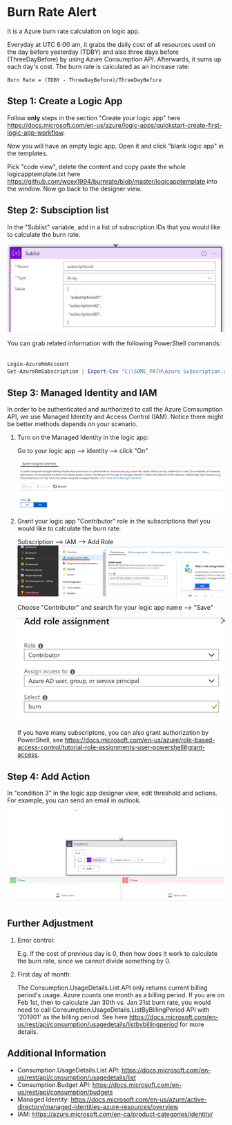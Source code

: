 # Burn Rate Alert
It is a Azure burn rate calculation on logic app.

Everyday at UTC 6:00 am, it grabs the daily cost of all resources used on the day before yesterday (TDBY) and also three days before (ThreeDayBefore) by using Azure Consumption API. Afterwards, it sums up each day's cost. The burn rate is calculated as an increase rate:

    Burn Rate = (TDBY - ThreeDayBefore)/ThreeDayBefore

## Step 1: Create a Logic App

Follow **only** steps in the section "Create your logic app" here <https://docs.microsoft.com/en-us/azure/logic-apps/quickstart-create-first-logic-app-workflow>.

Now you will have an empty logic app. Open it and click "blank logic app" in the templates.  

Pick "code view", delete the content and copy paste the whole logicapptemplate.txt here <https://github.com/wcex1994/burnrate/blob/master/logicapptemplate> into the window. Now go back to the designer view.

## Step 2: Subsciption list

In the "Sublist" variable, add in a list of subscription IDs that you would like to calculate the burn rate.

![alt text](https://github.com/wcex1994/burnrate/blob/master/pictures/subscriptionid.jpg "sub_id")

You can grab related information with the following PowerShell commands:

```POWERSHELL

Login-AzureRmAccount
Get-AzureRmSubscription | Export-Csv "C:\SOME_PATH\Azure Subscription.csv"
```

## Step 3: Managed Identity and IAM

In order to be authenticated and aurthorized to call the Azure Comsumption API, we use Managed Identity and Access Control (IAM). Notice there might be better methods depends on your scenario.

1. Turn on the Managed Identity in the logic app:

    Go to your logic app --> identity --> click "On"

    ![alt text](https://github.com/wcex1994/burnrate/blob/master/pictures/turn_on_mi.jpg "turn_on_MI")

2. Grant your logic app "Contributor" role in the subscriptions that you would like to calculate the burn rate.

    Subscription --> IAM --> Add Role
    ![alt text](https://github.com/wcex1994/burnrate/blob/master/pictures/iam_s1.jpg "turn_on_MI")

    Choose "Contributor" and search for your logic app name --> "Save"

    ![alt text](https://github.com/wcex1994/burnrate/blob/master/pictures/iam_s2.jpg "turn_on_MI")

    If you have many subscriptons, you can also grant authorization by PowerShell, see <https://docs.microsoft.com/en-us/azure/role-based-access-control/tutorial-role-assignments-user-powershell#grant-access>.


## Step 4: Add Action

In "condition 3" in the logic app designer view, edit threshold and actions. For example, you can send an email in outlook.

![alt text](https://github.com/wcex1994/burnrate/blob/master/pictures/actions.jpg "action")

## Further Adjustment

1. Error control:
 
    E.g. If the cost of previous day is 0, then how does it work to calculate the burn rate, since we cannot divide something by 0.

2. First day of month:

    The Consumption.UsageDetails.List API only returns current billing period's usage. Azure counts one month as a billing period. If you are on Feb 1st, then to calculate Jan 30th vs. Jan 31st burn rate, you would need to call Consumption.UsageDetails.ListByBillingPeriod API with '201901' as the billing period. See here <https://docs.microsoft.com/en-us/rest/api/consumption/usagedetails/listbybillingperiod> for more details.

## Additional Information

* Consumption.UsageDetails.List API: <https://docs.microsoft.com/en-us/rest/api/consumption/usagedetails/list>
* Consumption.Budget API: <https://docs.microsoft.com/en-us/rest/api/consumption/budgets>
* Managed Identity: <https://docs.microsoft.com/en-us/azure/active-directory/managed-identities-azure-resources/overview>
* IAM: <https://azure.microsoft.com/en-ca/product-categories/identity/>


